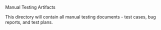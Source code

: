 Manual Testing Artifacts

This directory will contain all manual testing documents - test cases, bug reports, and test plans.
